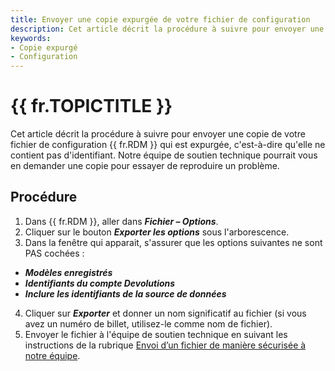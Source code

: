 ```yaml
---
title: Envoyer une copie expurgée de votre fichier de configuration
description: Cet article décrit la procédure à suivre pour envoyer une copie de votre fichier de configuration Remote Desktop Manager qui est expurgée.
keywords:
- Copie expurgé
- Configuration
---
```

# {{ fr.TOPICTITLE }} 
Cet article décrit la procédure à suivre pour envoyer une copie de votre fichier de configuration {{ fr.RDM }} qui est expurgée, c'est-à-dire qu'elle ne contient pas d'identifiant. Notre équipe de soutien technique pourrait vous en demander une copie pour essayer de reproduire un problème. 
## Procédure 
1. Dans {{ fr.RDM }}, aller dans ***Fichier – Options***. 
1. Cliquer sur le bouton ***Exporter les options*** sous l'arborescence. 
1. Dans la fenêtre qui apparait, s'assurer que les options suivantes ne sont PAS cochées : 
* ***Modèles enregistrés*** 
* ***Identifiants du compte Devolutions*** 
* ***Inclure les identifiants de la source de données*** 
4. Cliquer sur ***Exporter*** et donner un nom significatif au fichier (si vous avez un numéro de billet, utilisez-le comme nom de fichier). 
5. Envoyer le fichier à l'équipe de soutien technique en suivant les instructions de la rubrique [Envoi d’un fichier de manière sécurisée à notre équipe](/fr/kb/devolutions-customer-success/securely-send-file/). 

